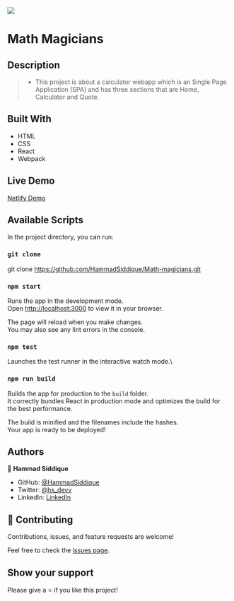 ![](https://img.shields.io/badge/Microverse-blueviolet)

# Math Magicians

## Description

> - This project is about a calculator webapp which is an Single Page Application (SPA) and has three sections that are Home, Calculator and Quote.

## Built With

- HTML
- CSS
- React
- Webpack

## Live Demo

[Netlify Demo](https://heartfelt-pothos-ca1b87.netlify.app/)

## Available Scripts

In the project directory, you can run:

### `git clone`

git clone https://github.com/HammadSiddique/Math-magicians.git

### `npm start`

Runs the app in the development mode.\
Open [http://localhost:3000](http://localhost:3000) to view it in your browser.

The page will reload when you make changes.\
You may also see any lint errors in the console.

### `npm test`

Launches the test runner in the interactive watch mode.\

### `npm run build`

Builds the app for production to the `build` folder.\
It correctly bundles React in production mode and optimizes the build for the best performance.

The build is minified and the filenames include the hashes.\
Your app is ready to be deployed!

## Authors

👤 **Hammad Siddique**

- GitHub: [@HammadSiddique](https://github.com/HammadSiddique)
- Twitter: [@hs_devv](https://twitter.com/hs_devv)
- LinkedIn: [LinkedIn](https://www.linkedin.com/in/hammad-siddique-6a5469231/)

## 🤝 Contributing

Contributions, issues, and feature requests are welcome!

Feel free to check the [issues page](../../issues/).

## Show your support

Please give a ⭐️ if you like this project!
